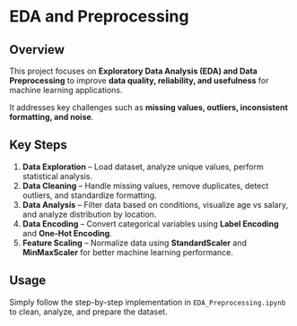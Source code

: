 # **EDA and Preprocessing**

## **Overview**
This project focuses on **Exploratory Data Analysis (EDA) and Data Preprocessing**
to improve **data quality, reliability, and usefulness** for machine learning applications. 

It addresses key challenges such as **missing values, outliers, inconsistent formatting, and noise**.

## **Key Steps**

1. **Data Exploration** – Load dataset, analyze unique values, perform statistical analysis.  
2. **Data Cleaning** – Handle missing values, remove duplicates, detect outliers, and standardize formatting.  
3. **Data Analysis** – Filter data based on conditions, visualize age vs salary, and analyze distribution by location.  
4. **Data Encoding** – Convert categorical variables using **Label Encoding** and **One-Hot Encoding**.  
5. **Feature Scaling** – Normalize data using **StandardScaler** and **MinMaxScaler** for better machine learning performance.  

## **Usage**
Simply follow the step-by-step implementation in `EDA_Preprocessing.ipynb` to clean, analyze, and prepare the dataset.


